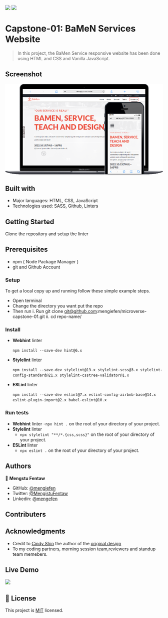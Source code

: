 ![](https://img.shields.io/badge/Microverse-blueviolet) ![](https://img.shields.io/badge/MENGSTU-FENTAW-success)

# Capstone-01: BaMeN Services Website

> In this project, the BaMen Service responsive website has been done using HTML and CSS and Vanilla JavaScript.

## Screenshot

![screenshot](assets/images/web-pic.png)

## Built with

- Major languages: HTML, CSS, JavaScript
- Technologies used: SASS, Github, Linters

## Getting Started

Clone the repository and setup the linter

## Prerequisites

- npm ( Node Package Manager )
- git and Github Account

### Setup

To get a local copy up and running follow these simple example steps.

- Open terminal
- Change the directory you want put the repo
- Then run
  i. Run git clone git@github.com:mengiefen/microverse-capstone-01.git
  ii. cd repo-name/

### Install

- **Webhint** linter

  `npm install --save-dev hint@6.x`

- **Stylelint** linter

  `npm install --save-dev stylelint@13.x stylelint-scss@3.x stylelint-config-standard@21.x stylelint-csstree-validator@1.x`

- **ESLint** linter

  `npm install --save-dev eslint@7.x eslint-config-airbnb-base@14.x eslint-plugin-import@2.x babel-eslint@10.x`

### Run tests

- **Webhint** linter -`npx hint .` on the root of your directory of your project.
- **Stylelint** linter
  - `npx stylelint "**/*.{css,scss}"` on the root of your directory of your project.
- **ESLint** linter
  - `npx eslint .` on the root of your directory of your project.

## Authors

👤 **Mengstu Fentaw**

- GitHub: [@mengiefen](https://github.com/mengiefen)
- Twitter: [@MengistuFentaw](https://twitter.com/MengistuFentaw)
- Linkedin: [@mengefen](https://www.linkedin.com/in/mengefen/)

## Contributers

## Acknowledgments

- Credit to [Cindy Shin](https://www.behance.net/adagio07) the author of the [original design](https://www.behance.net/gallery/29845175/CC-Global-Summit-2015)
- To my coding partners, morning session team,reviewers and standup team memebers.

## Live Demo

[![](https://img.shields.io/badge/Click-Here-blue)](https://mengiefen.github.io/microverse-capstone-01/)

## 📝 License

This project is [MIT](./MIT.md) licensed.
